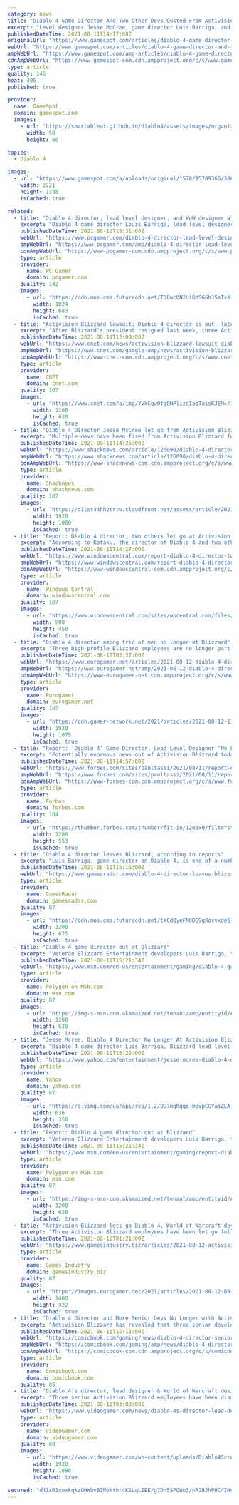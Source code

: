 ```yaml
---
category: news
title: "Diablo 4 Game Director And Two Other Devs Ousted From Activision Blizzard"
excerpt: "Level designer Jesse McCree, game director Luis Barriga, and designer Jonathan LeCraft were all unceremoniously let from from Activision Blizzard, according to Kotaku's anonymous sources."
publishedDateTime: 2021-08-11T14:17:00Z
originalUrl: "https://www.gamespot.com/articles/diablo-4-game-director-and-two-other-devs-ousted-from-activision-blizzard/1100-6495077/"
webUrl: "https://www.gamespot.com/articles/diablo-4-game-director-and-two-other-devs-ousted-from-activision-blizzard/1100-6495077/"
ampWebUrl: "https://www.gamespot.com/amp-articles/diablo-4-game-director-and-two-other-devs-ousted-from-activision-blizzard/1100-6495077/"
cdnAmpWebUrl: "https://www-gamespot-com.cdn.ampproject.org/c/s/www.gamespot.com/amp-articles/diablo-4-game-director-and-two-other-devs-ousted-from-activision-blizzard/1100-6495077/"
type: article
quality: 146
heat: 406
published: true

provider:
  name: GameSpot
  domain: gamespot.com
  images:
    - url: "https://smartableai.github.io/diablo4/assets/images/organizations/gamespot.com-50x50.jpg"
      width: 50
      height: 50

topics:
  - Diablo 4

images:
  - url: "https://www.gamespot.com/a/uploads/original/1578/15789366/3866145-3598980-diablo4.jpg"
    width: 2221
    height: 1388
    isCached: true

related:
  - title: "Diablo 4 director, lead level designer, and WoW designer all fired from Blizzard"
    excerpt: "Diablo 4 game director Louis Barriga, lead level designer Jesse McCree, and World of Warcraft designer Jonathan LeCraft are all out at Blizzard Entertainment, according to a report from Kotaku today."
    publishedDateTime: 2021-08-11T15:31:00Z
    webUrl: "https://www.pcgamer.com/diablo-4-director-lead-level-designer-and-wow-designer-all-fired-from-blizzard/"
    ampWebUrl: "https://www.pcgamer.com/amp/diablo-4-director-lead-level-designer-and-wow-designer-all-fired-from-blizzard/"
    cdnAmpWebUrl: "https://www-pcgamer-com.cdn.ampproject.org/c/s/www.pcgamer.com/amp/diablo-4-director-lead-level-designer-and-wow-designer-all-fired-from-blizzard/"
    type: article
    provider:
      name: PC Gamer
      domain: pcgamer.com
    quality: 142
    images:
      - url: "https://cdn.mos.cms.futurecdn.net/T38wcQN2UiQdSGGhJ5sTvX-1200-80.jpg"
        width: 1024
        height: 683
        isCached: true
  - title: "Activision Blizzard lawsuit: Diablo 4 director is out, latest updates"
    excerpt: "After Blizzard's president resigned last week, three Activision Blizzard employees -- including the director of Diablo 4 -- have been let go."
    publishedDateTime: 2021-08-11T17:09:00Z
    webUrl: "https://www.cnet.com/news/activision-blizzard-lawsuit-diablo-4-director-is-out-latest-updates/"
    ampWebUrl: "https://www.cnet.com/google-amp/news/activision-blizzard-lawsuit-diablo-4-director-is-out-latest-updates/"
    cdnAmpWebUrl: "https://www-cnet-com.cdn.ampproject.org/c/s/www.cnet.com/google-amp/news/activision-blizzard-lawsuit-diablo-4-director-is-out-latest-updates/"
    type: article
    provider:
      name: CNET
      domain: cnet.com
    quality: 107
    images:
      - url: "https://www.cnet.com/a/img/YvkCqwOtgOHPlizdIaqTaisKJEM=/1200x630/2021/07/28/8bec2349-0414-4a67-834b-16ac46a48359/gettyimages-1233534678.jpg"
        width: 1200
        height: 630
        isCached: true
  - title: "Diablo 4 Director Jesse McCree let go from Activision Blizzard"
    excerpt: "Multiple devs have been fired from Activision Blizzard for past behavior, including Diablo 4's director. The ongoing situation at Activision Blizzard has caused waves throughout the video game ..."
    publishedDateTime: 2021-08-11T14:25:00Z
    webUrl: "https://www.shacknews.com/article/126090/diablo-4-director-jesse-mccree-let-go-from-activision-blizzard"
    ampWebUrl: "https://www.shacknews.com/article/126090/diablo-4-director-jesse-mccree-let-go-from-activision-blizzard?amphtml=1"
    cdnAmpWebUrl: "https://www-shacknews-com.cdn.ampproject.org/c/s/www.shacknews.com/article/126090/diablo-4-director-jesse-mccree-let-go-from-activision-blizzard?amphtml=1"
    type: article
    provider:
      name: Shacknews
      domain: shacknews.com
    quality: 107
    images:
      - url: "https://d1lss44hh2trtw.cloudfront.net/assets/article/2021/08/11/diablo-4-rogue_feature.jpg"
        width: 1920
        height: 1080
        isCached: true
  - title: "Report: Diablo 4 director, two others let go at Activision Blizzard"
    excerpt: "According to Kotaku, the director of Diablo 4 and two others have been let go from Activision Blizzard. This follows the ongoing lawsuit against Activision Blizzard, alleging sexist workplace behavior ..."
    publishedDateTime: 2021-08-11T14:27:00Z
    webUrl: "https://www.windowscentral.com/report-diablo-4-director-two-others-let-go-activision-blizzard"
    ampWebUrl: "https://www.windowscentral.com/report-diablo-4-director-two-others-let-go-activision-blizzard?amp"
    cdnAmpWebUrl: "https://www-windowscentral-com.cdn.ampproject.org/c/s/www.windowscentral.com/report-diablo-4-director-two-others-let-go-activision-blizzard?amp"
    type: article
    provider:
      name: Windows Central
      domain: windowscentral.com
    quality: 107
    images:
      - url: "https://www.windowscentral.com/sites/wpcentral.com/files/styles/large/public/field/image/2021/02/diablo-4-rogue-campfire-closeup.jpg"
        width: 800
        height: 450
        isCached: true
  - title: "Diablo 4 director among trio of men no longer at Blizzard"
    excerpt: "Three high-profile Blizzard employees are no longer part of the company, Activision Blizzard has today confirmed. Luis Barriga and Jesse McCree, Diablo 4's game director and lead designer, as well as ..."
    publishedDateTime: 2021-08-12T03:37:00Z
    webUrl: "https://www.eurogamer.net/articles/2021-08-12-diablo-4-director-among-trio-of-men-no-longer-at-blizzard"
    ampWebUrl: "https://www.eurogamer.net/amp/2021-08-12-diablo-4-director-among-trio-of-men-no-longer-at-blizzard"
    cdnAmpWebUrl: "https://www-eurogamer-net.cdn.ampproject.org/c/s/www.eurogamer.net/amp/2021-08-12-diablo-4-director-among-trio-of-men-no-longer-at-blizzard"
    type: article
    provider:
      name: Eurogamer
      domain: eurogamer.net
    quality: 107
    images:
      - url: "https://cdn.gamer-network.net/2021/articles/2021-08-12-11-37/diablo-4-director-among-trio-of-men-no-longer-at-blizzard-1628764665486.jpg/EG11/thumbnail/1920x1075/format/jpg/quality/80"
        width: 1920
        height: 1075
        isCached: true
  - title: "Report: ‘Diablo 4’ Game Director, Lead Level Designer ‘No Longer At Blizzard’"
    excerpt: "Potentially enormous news out of Activision Blizzard today as the company continues to clean house in the wake of a lawsuit by the state of California alleging the mistreatment of women at the company ..."
    publishedDateTime: 2021-08-11T14:57:00Z
    webUrl: "https://www.forbes.com/sites/paultassi/2021/08/11/report-diablo-4-game-director-lead-level-designer-no-longer-at-blizzard/"
    ampWebUrl: "https://www.forbes.com/sites/paultassi/2021/08/11/report-diablo-4-game-director-lead-level-designer-no-longer-at-blizzard/amp/"
    cdnAmpWebUrl: "https://www-forbes-com.cdn.ampproject.org/c/s/www.forbes.com/sites/paultassi/2021/08/11/report-diablo-4-game-director-lead-level-designer-no-longer-at-blizzard/amp/"
    type: article
    provider:
      name: Forbes
      domain: forbes.com
    quality: 104
    images:
      - url: "https://thumbor.forbes.com/thumbor/fit-in/1200x0/filters%3Aformat%28jpg%29/https%3A%2F%2Fspecials-images.forbesimg.com%2Fimageserve%2F60ddba7d243d9e40469458fe%2F0x0.jpg"
        width: 1200
        height: 553
        isCached: true
  - title: "Diablo 4 director leaves Blizzard, according to reports"
    excerpt: "Luis Barriga, game director on Diablo 4, is one of a number of high-profile departures from Blizzard, according to reports. Blizzard lead level designer Jesse McCree Jonathan LeCraft have also left ..."
    publishedDateTime: 2021-08-11T15:16:00Z
    webUrl: "https://www.gamesradar.com/diablo-4-director-leaves-blizzard-according-to-reports/"
    type: article
    provider:
      name: GamesRadar
      domain: gamesradar.com
    quality: 87
    images:
      - url: "https://cdn.mos.cms.futurecdn.net/tkCdQyeFN8DG9gXovvxde6-1200-80.jpg"
        width: 1200
        height: 675
        isCached: true
  - title: "Diablo 4 game director out at Blizzard"
    excerpt: "Veteran Blizzard Entertainment developers Luis Barriga, the director of Diablo 4, and Jesse McCree, one of the game’s lead designers, are no longer employed at the game company, Kotaku reported ..."
    publishedDateTime: 2021-08-11T15:21:34Z
    webUrl: "https://www.msn.com/en-us/entertainment/gaming/diablo-4-game-director-out-at-blizzard/ar-AANdt4B"
    type: article
    provider:
      name: Polygon on MSN.com
      domain: msn.com
    quality: 87
    images:
      - url: "https://img-s-msn-com.akamaized.net/tenant/amp/entityid/AANdsZS.img?h=630&w=1200&m=6&q=60&o=t&l=f&f=jpg&x=806&y=430"
        width: 1200
        height: 630
        isCached: true
  - title: "Jesse Mcree, Diablo 4 Director No Longer At Activision Blizzard"
    excerpt: "Diablo 4 game director Luis Barriga, Blizzard lead level designer Jesse McCree, and World of Warcraft designer Jonathan LeCraft were let go from Blizzard on Wednesday, two sources with knowledge of ..."
    publishedDateTime: 2021-08-11T15:22:00Z
    webUrl: "https://www.yahoo.com/entertainment/jesse-mcree-diablo-4-director-210500941.html"
    type: article
    provider:
      name: Yahoo
      domain: yahoo.com
    quality: 87
    images:
      - url: "https://s.yimg.com/uu/api/res/1.2/UU7mqKqqe_mpvpCGYasZLA--~B/aD0zNTg7dz02MzY7YXBwaWQ9eXRhY2h5b24-/https://media.zenfs.com/en/kotaku_564/072bb502c12c7ff2f8bdc10333c811eb"
        width: 636
        height: 358
        isCached: true
  - title: "Report: Diablo 4 game director out at Blizzard"
    excerpt: "Veteran Blizzard Entertainment developers Luis Barriga, the director of Diablo 4, and Jesse McCree, one of the game’s lead designers, are no longer employed at the game company, according to a report ..."
    publishedDateTime: 2021-08-11T15:21:34Z
    webUrl: "https://www.msn.com/en-us/entertainment/gaming/report-diablo-4-game-director-out-at-blizzard/ar-AANdo1J"
    type: article
    provider:
      name: Polygon on MSN.com
      domain: msn.com
    quality: 87
    images:
      - url: "https://img-s-msn-com.akamaized.net/tenant/amp/entityid/AANdsZS.img?h=630&w=1200&m=6&q=60&o=t&l=f&f=jpg&x=806&y=430"
        width: 1200
        height: 630
        isCached: true
  - title: "Activision Blizzard lets go Diablo 4, World of Warcraft developers"
    excerpt: "Three Activision Blizzard employees have been let go following the lawsuit the company is facing about its alleged toxic workplace culture. As reported by Kotaku, Diablo 4 game director Luis Barriga, ..."
    publishedDateTime: 2021-08-12T01:21:00Z
    webUrl: "https://www.gamesindustry.biz/articles/2021-08-12-activision-blizzard-lets-go-diablo-wow-developers"
    type: article
    provider:
      name: Games Industry
      domain: gamesindustry.biz
    quality: 87
    images:
      - url: "https://images.eurogamer.net/2021/articles/2021-08-12-09-06/Activision_Blizzard.jpeg"
        width: 1400
        height: 922
        isCached: true
  - title: "Diablo 4 Director and More Senior Devs No Longer with Activision Blizzard"
    excerpt: "Activision Blizzard has revealed that three senior developers are no longer employed by the company: Luis Barriga, Jesse McCree, and Jonathan LeCraft. Following reporting from Kotaku, the outlet was ..."
    publishedDateTime: 2021-08-11T15:13:00Z
    webUrl: "https://comicbook.com/gaming/news/diablo-4-director-senior-devs-not-with-activision-blizzard/"
    ampWebUrl: "https://comicbook.com/gaming/amp/news/diablo-4-director-senior-devs-not-with-activision-blizzard/"
    cdnAmpWebUrl: "https://comicbook-com.cdn.ampproject.org/c/s/comicbook.com/gaming/amp/news/diablo-4-director-senior-devs-not-with-activision-blizzard/"
    type: article
    provider:
      name: Comicbook.com
      domain: comicbook.com
    quality: 86
  - title: "Diablo 4’s director, lead designer & World of Warcraft designer let go from Blizzard"
    excerpt: "Three senior Activision Blizzard employees have been dismissed from Blizzard including Diablo 4's director, its lead designer and a designer on World of Warcraft."
    publishedDateTime: 2021-08-12T03:08:00Z
    webUrl: "https://www.videogamer.com/news/diablo-4s-director-lead-designer-world-of-warcraft-designer-let-go-from-blizzard/"
    type: article
    provider:
      name: VideoGamer.com
      domain: videogamer.com
    quality: 80
    images:
      - url: "https://www.videogamer.com/wp-content/uploads/Diablo4Screen2.jpg"
        width: 1920
        height: 1080
        isCached: true

secured: "d41xR1xmxkqkzOHWbvB7Mokthr4K1LqLEEE/g7Dn5SPGWn3/nR2BJhPHC4IHCDMxpXeHAzbxNydoTCPZrAuwTYPb08tKl6Zrv/+DQD9dOivzxr5RPF22+USSw+nr9QW7o+TpxDduffyR2ISXKEpNMs3GHUntBfS8Sh6BZN3zfcXvKn3s66JL9MZ6MkpFqhoh3slQilJbs9mLA66jIa+G3mdj/8wEQyBGOJjOu192wJgjneFdyr02dhC5neDITJHBUCWA+0tLbmpX7cw/1sd3ucBSy3HltR0G3+7M6l22AbII3YdYCoMo7dCrRVxdFCPN26X0geRUJ2fv6+RFvt5LNL5T9lf4xqvPVl09vTh3dCI=;0/mIk9RUnOCcmfiPYmUQtQ=="
---
```


